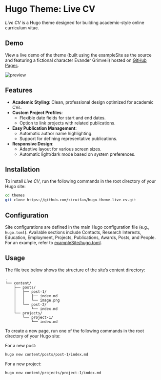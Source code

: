 # Hugo Theme: Live CV

*Live CV* is a Hugo theme designed for building academic-style online curriculum vitae.

## Demo

View a live demo of the theme (built using the exampleSite as the source and featuring a fictional character Evander Grimveil) hosted on [GitHub Pages](https://ziruifan.github.io/hugo-theme-live-cv).

![preview](images/preview.png)

## Features

- **Academic Styling**: Clean, professional design optimized for academic CVs.
- **Custom Project Profiles**:
  - Flexible date fields for start and end dates.
  - Option to link projects with related publications.
- **Easy Publication Management**:
  - Automatic author name highlighting.
  - Support for defining representative publications.
- **Responsive Design**: 
  - Adaptive layout for various screen sizes.
  - Automatic light/dark mode based on system preferences.

## Installation

To install *Live CV*, run the following commands in the root directory of your Hugo site:

```bash
cd themes
git clone https://github.com/ziruifan/hugo-theme-live-cv.git
```

## Configuration

Site configurations are defined in the main Hugo configuration file (e.g., `hugo.toml`). Available sections include Contacts, Research Interests, Education, Employment, Projects, Publications, Awards, Posts, and People. For an example, refer to [exampleSite/hugo.toml](https://github.com/ziruifan/hugo-theme-live-cv/blob/main/exampleSite/hugo.toml).

## Usage

The file tree below shows the structure of the site’s content directory:

```
.
└── content/
    ├── posts/
    │   ├── post-1/
    │   │   ├── index.md
    │   │   └── image.png
    │   └── post-2/
    │       └── index.md
    └── projects/
        └── project-1/
            └── index.md
```

To create a new page, run one of the following commands in the root directory of your Hugo site:

For a new post:
```bash
hugo new content/posts/post-1/index.md
```

For a new project:
```bash
hugo new content/projects/project-1/index.md
```